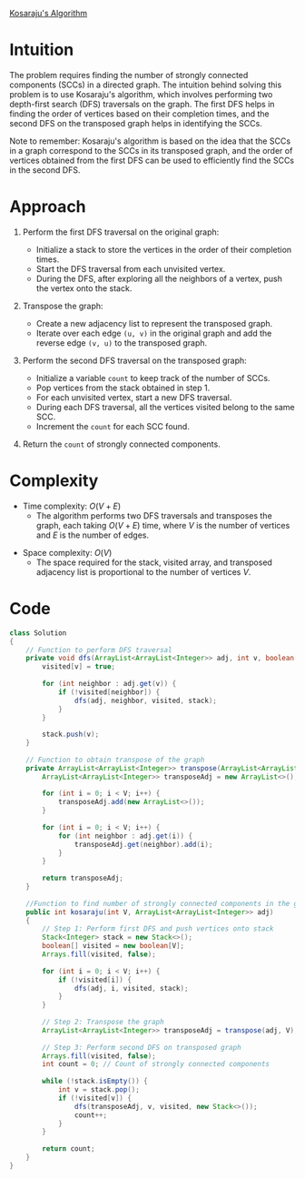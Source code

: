 [Kosaraju's Algorithm](https://www.geeksforgeeks.org/problems/strongly-connected-components-kosarajus-algo/1)

# Intuition
The problem requires finding the number of strongly connected components (SCCs) in a directed graph. The intuition behind solving this problem is to use Kosaraju's algorithm, which involves performing two depth-first search (DFS) traversals on the graph. The first DFS helps in finding the order of vertices based on their completion times, and the second DFS on the transposed graph helps in identifying the SCCs.

Note to remember: Kosaraju's algorithm is based on the idea that the SCCs in a graph correspond to the SCCs in its transposed graph, and the order of vertices obtained from the first DFS can be used to efficiently find the SCCs in the second DFS.

# Approach
1. Perform the first DFS traversal on the original graph:
   - Initialize a stack to store the vertices in the order of their completion times.
   - Start the DFS traversal from each unvisited vertex.
   - During the DFS, after exploring all the neighbors of a vertex, push the vertex onto the stack.

2. Transpose the graph:
   - Create a new adjacency list to represent the transposed graph.
   - Iterate over each edge `(u, v)` in the original graph and add the reverse edge `(v, u)` to the transposed graph.

3. Perform the second DFS traversal on the transposed graph:
   - Initialize a variable `count` to keep track of the number of SCCs.
   - Pop vertices from the stack obtained in step 1.
   - For each unvisited vertex, start a new DFS traversal.
   - During each DFS traversal, all the vertices visited belong to the same SCC.
   - Increment the `count` for each SCC found.

4. Return the `count` of strongly connected components.

# Complexity
- Time complexity: $O(V + E)$
  - The algorithm performs two DFS traversals and transposes the graph, each taking $O(V + E)$ time, where $V$ is the number of vertices and $E$ is the number of edges.
* Space complexity: $O(V)$
  - The space required for the stack, visited array, and transposed adjacency list is proportional to the number of vertices $V$.

# Code
```java
class Solution
{
    // Function to perform DFS traversal
    private void dfs(ArrayList<ArrayList<Integer>> adj, int v, boolean[] visited, Stack<Integer> stack) {
        visited[v] = true;
        
        for (int neighbor : adj.get(v)) {
            if (!visited[neighbor]) {
                dfs(adj, neighbor, visited, stack);
            }
        }
        
        stack.push(v);
    }
    
    // Function to obtain transpose of the graph
    private ArrayList<ArrayList<Integer>> transpose(ArrayList<ArrayList<Integer>> adj, int V) {
        ArrayList<ArrayList<Integer>> transposeAdj = new ArrayList<>();
        
        for (int i = 0; i < V; i++) {
            transposeAdj.add(new ArrayList<>());
        }
        
        for (int i = 0; i < V; i++) {
            for (int neighbor : adj.get(i)) {
                transposeAdj.get(neighbor).add(i);
            }
        }
        
        return transposeAdj;
    }
    
    //Function to find number of strongly connected components in the graph.
    public int kosaraju(int V, ArrayList<ArrayList<Integer>> adj)
    {
        // Step 1: Perform first DFS and push vertices onto stack
        Stack<Integer> stack = new Stack<>();
        boolean[] visited = new boolean[V];
        Arrays.fill(visited, false);
        
        for (int i = 0; i < V; i++) {
            if (!visited[i]) {
                dfs(adj, i, visited, stack);
            }
        }
        
        // Step 2: Transpose the graph
        ArrayList<ArrayList<Integer>> transposeAdj = transpose(adj, V);
        
        // Step 3: Perform second DFS on transposed graph
        Arrays.fill(visited, false);
        int count = 0; // Count of strongly connected components
        
        while (!stack.isEmpty()) {
            int v = stack.pop();
            if (!visited[v]) {
                dfs(transposeAdj, v, visited, new Stack<>());
                count++;
            }
        }
        
        return count;
    }
}
```